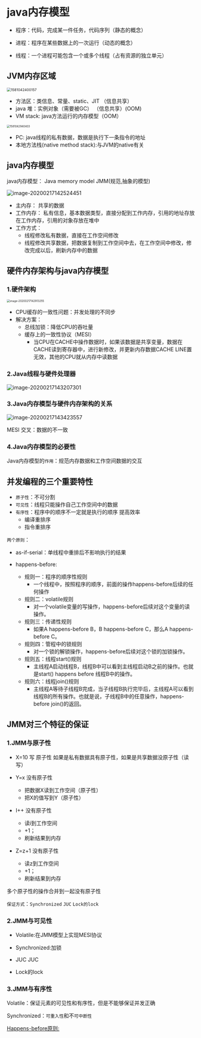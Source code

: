 # java内存模型

- 程序：代码，完成某一件任务，代码序列（静态的概念）

- 进程：程序在某些数据上的一次运行（动态的概念）

- 线程：一个进程可能包含一个或多个线程（占有资源的独立单元）

## JVM内存区域

<img src="C:\Users\888\AppData\Roaming\Typora\typora-user-images\1581042400157.png" alt="1581042400157" style="zoom: 67%;" />

- 方法区：类信息、常量、static、JIT （信息共享）
- java 堆：实例对象（需要被GC） （信息共享）(OOM)
- VM stack: java方法运行的内存模型（OOM）

<img src="C:\Users\888\AppData\Roaming\Typora\typora-user-images\1581042940403.png" alt="1581042940403" style="zoom:50%;" />

- PC: java线程的私有数据，数据是执行下一条指令的地址
- 本地方法栈(native method stack):与JVM的native有关

## java内存模型

java内存模型： Java memory model  JMM(规范,抽象的模型) 

![image-20200217142524451](C:\Users\888\AppData\Roaming\Typora\typora-user-images\image-20200217142524451.png)

- 主内存： 共享的数据
- 工作内存： 私有信息，基本数据类型，直接分配到工作内存，引用的地址存放在工作内存，引用的对象存放在堆中
- 工作方式： 
  - 线程修改私有数据，直接在工作空间修改
  -  线程修改共享数据，把数据复制到工作空间中去，在工作空间中修改，修改完成以后，刷新内存中的数据 

## 硬件内存架构与java内存模型

### 1.硬件架构

<img src="C:\Users\888\AppData\Roaming\Typora\typora-user-images\image-20200217142913255.png" alt="image-20200217142913255" style="zoom:50%;" />

- CPU缓存的一致性问题：并发处理的不同步
- 解决方案：
  - 总线加锁：降低CPU的吞吐量
  - 缓存上的一致性协议（MESI）
    - 当CPU在CACHE中操作数据时，如果该数据是共享变量，数据在CACHE读到寄存器中，进行新修改，并更新内存数据CACHE LINE置无效，其他的CPU就从内存中读数据

### 2.Java线程与硬件处理器

![image-20200217143207301](C:\Users\888\AppData\Roaming\Typora\typora-user-images\image-20200217143207301.png)

### 3.Java内存模型与硬件内存架构的关系

![image-20200217143423557](C:\Users\888\AppData\Roaming\Typora\typora-user-images\image-20200217143423557.png)

MESI   交叉：数据的不一致

### 4.Java内存模型的必要性

Java内存模型的`作用`：规范内存数据和工作空间数据的交互

## 并发编程的三个重要特性

- `原子性`：不可分割
- `可见性`：线程只能操作自己工作空间中的数据
- `有序性`：程序中的顺序不一定就是执行的顺序 提高效率
  - 编译重排序
  - 指令重排序

`两个原则`：

- as-if-serial：单线程中重排后不影响执行的结果

- <a name="x">happens-before</a>:
  - 规则一：程序的顺序性规则
    - 一个线程中，按照程序的顺序，前面的操作happens-before后续的任何操作
  - 规则二：volatile规则
    - 对一个volatile变量的写操作，happens-before后续对这个变量的读操作。
  - 规则三：传递性规则
    - 如果A happens-before B，B happens-before C，那么A happens-before C。
  - 规则四：管程中的锁规则
    - 对一个锁的解锁操作，happens-before后续对这个锁的加锁操作。
  - 规则五：线程start()规则
    - 主线程A启动线程B，线程B中可以看到主线程启动B之前的操作。也就是start() happens before 线程B中的操作。
  - 规则六：线程join()规则
    - 主线程A等待子线程B完成，当子线程B执行完毕后，主线程A可以看到线程B的所有操作。也就是说，子线程B中的任意操作，happens-before join()的返回。

## JMM对三个特征的保证

### 1.JMM与原子性

-  X=10  写  原子性  如果是私有数据具有原子性，如果是共享数据没原子性（读写）  

- Y=x  没有原子性
  - 把数据X读到工作空间（原子性）
  - 把X的值写到Y（原子性）

- I++ 没有原子性
  - 读i到工作空间
  - +1；
  - 刷新结果到内存

- Z=z+1 没有原子性
  - 读z到工作空间
  - +1；
  - 刷新结果到内存

多个原子性的操作合并到一起没有原子性

`保证方式`：`Synchronized` `JUC` `Lock的lock`

### 2.JMM与可见性

- Volatile:在JMM模型上实现MESI协议

- Synchronized:加锁

- JUC  JUC  
- Lock的lock

### 3.JMM与有序性

Volatile：保证元素的可见性和有序性，但是不能够保证并发正确

Synchronized：`可重入性`和不`可中断性`

[Happens-before原则:](#x) 

